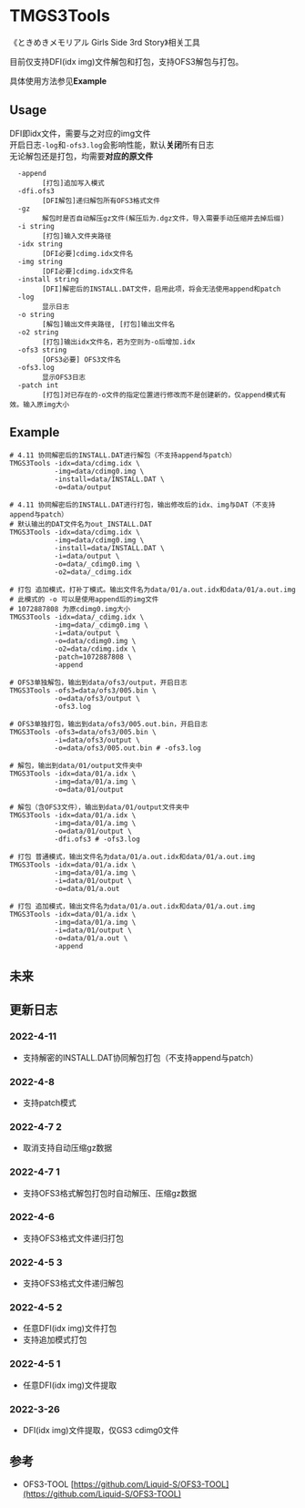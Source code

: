 # TMGS3Tools

《ときめきメモリアル Girls Side 3rd Story》相关工具  

目前仅支持DFI(idx img)文件解包和打包，支持OFS3解包与打包。  

具体使用方法参见**Example**  

## Usage
DFI即idx文件，需要与之对应的img文件  
开启日志`-log`和`-ofs3.log`会影响性能，默认**关闭**所有日志  
无论解包还是打包，均需要**对应的原文件**  
```shell
  -append
        [打包]追加写入模式
  -dfi.ofs3
        [DFI解包]递归解包所有OFS3格式文件
  -gz
        解包时是否自动解压gz文件(解压后为.dgz文件，导入需要手动压缩并去掉后缀)
  -i string
        [打包]输入文件夹路径
  -idx string
        [DFI必要]cdimg.idx文件名
  -img string
        [DFI必要]cdimg.idx文件名
  -install string
        [DFI]解密后的INSTALL.DAT文件，启用此项，将会无法使用append和patch
  -log
        显示日志
  -o string
        [解包]输出文件夹路径, [打包]输出文件名
  -o2 string
        [打包]输出idx文件名，若为空则为-o后增加.idx
  -ofs3 string
        [OFS3必要] OFS3文件名
  -ofs3.log
        显示OFS3日志
  -patch int
        [打包]对已存在的-o文件的指定位置进行修改而不是创建新的，仅append模式有效。输入原img大小

```

## Example
```shell
# 4.11 协同解密后的INSTALL.DAT进行解包（不支持append与patch）
TMGS3Tools -idx=data/cdimg.idx \
           -img=data/cdimg0.img \
           -install=data/INSTALL.DAT \
           -o=data/output 
           
# 4.11 协同解密后的INSTALL.DAT进行打包，输出修改后的idx、img与DAT（不支持append与patch）
# 默认输出的DAT文件名为out_INSTALL.DAT
TMGS3Tools -idx=data/cdimg.idx \
           -img=data/cdimg0.img \
           -install=data/INSTALL.DAT \
           -i=data/output \
           -o=data/_cdimg0.img \
           -o2=data/_cdimg.idx

# 打包 追加模式，打补丁模式。输出文件名为data/01/a.out.idx和data/01/a.out.img
# 此模式的 -o 可以是使用append后的img文件
# 1072887808 为原cdimg0.img大小
TMGS3Tools -idx=data/_cdimg.idx \
           -img=data/_cdimg0.img \
           -i=data/output \
           -o=data/cdimg0.img \
           -o2=data/cdimg.idx \
           -patch=1072887808 \
           -append 

# OFS3单独解包，输出到data/ofs3/output，开启日志
TMGS3Tools -ofs3=data/ofs3/005.bin \
           -o=data/ofs3/output \
           -ofs3.log
           
# OFS3单独打包，输出到data/ofs3/005.out.bin，开启日志
TMGS3Tools -ofs3=data/ofs3/005.bin \
           -i=data/ofs3/output \
           -o=data/ofs3/005.out.bin # -ofs3.log

# 解包，输出到data/01/output文件夹中
TMGS3Tools -idx=data/01/a.idx \
           -img=data/01/a.img \
           -o=data/01/output 

# 解包（含OFS3文件），输出到data/01/output文件夹中
TMGS3Tools -idx=data/01/a.idx \
           -img=data/01/a.img \
           -o=data/01/output \
           -dfi.ofs3 # -ofs3.log

# 打包 普通模式，输出文件名为data/01/a.out.idx和data/01/a.out.img
TMGS3Tools -idx=data/01/a.idx \
           -img=data/01/a.img \
           -i=data/01/output \
           -o=data/01/a.out  

# 打包 追加模式，输出文件名为data/01/a.out.idx和data/01/a.out.img
TMGS3Tools -idx=data/01/a.idx \
           -img=data/01/a.img \
           -i=data/01/output \
           -o=data/01/a.out \
           -append 

```
## 未来

## 更新日志

### 2022-4-11
- 支持解密的INSTALL.DAT协同解包打包（不支持append与patch）

### 2022-4-8
- 支持patch模式

### 2022-4-7 2
- 取消支持自动压缩gz数据

### 2022-4-7 1
- 支持OFS3格式解包打包时自动解压、压缩gz数据

### 2022-4-6
- 支持OFS3格式文件递归打包

### 2022-4-5 3
- 支持OFS3格式文件递归解包

### 2022-4-5 2
- 任意DFI(idx img)文件打包
- 支持追加模式打包

### 2022-4-5 1
- 任意DFI(idx img)文件提取

### 2022-3-26
- DFI(idx img)文件提取，仅GS3 cdimg0文件

## 参考

- OFS3-TOOL [https://github.com/Liquid-S/OFS3-TOOL](https://github.com/Liquid-S/OFS3-TOOL)  